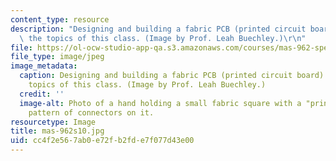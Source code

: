 ```yaml
---
content_type: resource
description: "Designing and building a fabric PCB (printed circuit board) is one of\
  \ the topics of this class. (Image by Prof. Leah Buechley.)\r\n"
file: https://ol-ocw-studio-app-qa.s3.amazonaws.com/courses/mas-962-special-topics-new-textiles-spring-2010/cc4f2e567ab0e72fb2fde7f077d43e00_mas-962s10.jpg
file_type: image/jpeg
image_metadata:
  caption: Designing and building a fabric PCB (printed circuit board) is one of the
    topics of this class. (Image by Prof. Leah Buechley.)
  credit: ''
  image-alt: Photo of a hand holding a small fabric square with a "printed circuit"
    pattern of connectors on it.
resourcetype: Image
title: mas-962s10.jpg
uid: cc4f2e56-7ab0-e72f-b2fd-e7f077d43e00
---
```


